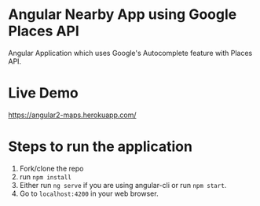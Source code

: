 # Angular Nearby App using Google Places API
  Angular Application which uses Google's Autocomplete feature with Places API. 
  
# Live Demo
  https://angular2-maps.herokuapp.com/

# Steps to run the application
  1. Fork/clone the repo
  2. run `npm install`
  3. Either run `ng serve` if you are using angular-cli or run `npm start`.
  4. Go to `localhost:4200` in your web browser.
